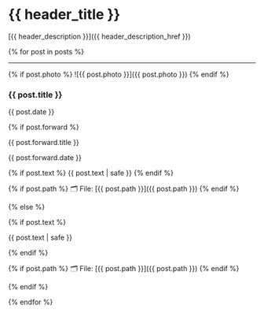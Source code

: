 # {{ header_title }}

[{{ header_description }}]({{ header_description_href }})

{% for post in posts %}

---

{% if post.photo %} 
![{{ post.photo }}]({{ post.photo }}) 
{% endif %}

### {{ post.title }}

{{ post.date }}

{% if post.forward %}

{{ post.forward.title }}

{{ post.forward.date }}

{% if post.text %}
{{ post.text | safe }}
{% endif %}

{% if post.path %}
🗂 File: [{{ post.path }}]({{ post.path }}) 
{% endif %}

{% else %}

{% if post.text %}

{{ post.text | safe }}

{% endif %}

{% if post.path %}
🗂 File: [{{ post.path }}]({{ post.path }}) 
{% endif %}

{% endif %}

{% endfor %}